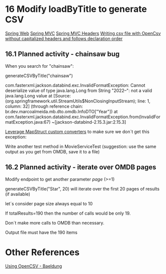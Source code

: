 # 16 Modify loadByTitle to generate CSV

[Spring Web](https://docs.spring.io/spring-boot/docs/current/reference/html/web.html)
[Spring MVC](https://docs.spring.io/spring-framework/reference/web/webmvc.html)
[Spring MVC Headers](https://docs.spring.io/spring-framework/reference/web/webmvc/mvc-controller/ann-requestmapping.html)
[Writing csv file with OpenCsv without capitalized headers and follows declaration order](https://dev.to/franzwong/writing-csv-file-with-opencsv-without-capitalized-headers-and-follows-declaration-order-207e)


## 16.1 Planned activity - chainsaw bug

When you search for "chainsaw":

generateCSVByTitle("chainsaw")

com.fasterxml.jackson.databind.exc.InvalidFormatException: Cannot deserialize value of type java.lang.Long from String "2022–": not a valid java.lang.Long value
at [Source: (org.springframework.util.StreamUtils$NonClosingInputStream); line: 1, column: 32] (through reference chain: br.dev.marcoalmeida.mb.dto.omdb.InfoDTO["Year"])
at com.fasterxml.jackson.databind.exc.InvalidFormatException.from(InvalidFormatException.java:67) ~[jackson-databind-2.15.3.jar:2.15.3]

[Leverage MapStruct custom converters](https://www.baeldung.com/mapstruct-custom-mapper) to make sure we don´t get this exception:



Write another test method in MovieServiceTest
(suggestion: use the same output as you get from OMDB, save it to a file)


## 16.2 Planned activity - iterate over OMDB pages

Modify endpoint to get another parameter *page* (>=1)

generateCSVByTitle("Star", 20) will iterate over the first 20 pages of results (if available)

let´s consider page size always equal to 10

If totalResults=190 then the number of calls would be only 19.

Don´t make more calls to OMDB than necessary.

Output file must have the 190 items


# Other References

[Using OpenCSV - Baeldung](https://www.baeldung.com/opencsv)